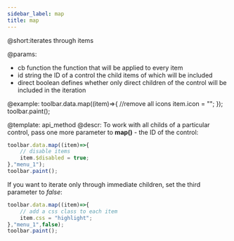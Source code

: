 ```yaml
---
sidebar_label: map
title: map
---          
```


@short:iterates through items

@params:
- cb 		function		 the function that will be applied to every item
- id        string           the ID of a control the child items of which will be included
- direct    boolean          defines whether only direct children of the control will be included in the iteration   



@example:
toolbar.data.map((item)=>{
    //remove all icons
    item.icon = "";
});
toolbar.paint();

@template: api_method
@descr:
To work with all childs of a particular control, pass one more parameter to **map()** - the ID of the control:

~~~js
toolbar.data.map((item)=>{
    // disable items
    item.$disabled = true;
},"menu_1");
toolbar.paint();
~~~

If you want to iterate only through immediate children, set the third parameter to _false_:

~~~js
toolbar.data.map((item)=>{
    // add a css class to each item
    item.css = "highlight";
},"menu_1",false);
toolbar.paint();
~~~